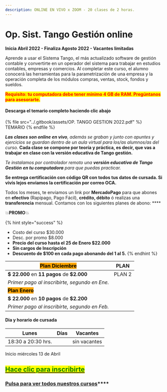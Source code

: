 ```yaml
---
description: ONLINE EN VIVO x ZOOM - 20 clases de 2 horas.
---
```


# Op. Sist. Tango Gestión online

**Inicia Abril 2022 - Finaliza Agosto 2022 - Vacantes limitadas**

Aprende a usar el Sistema Tango, el más actualizado software de gestión contable y convertirte en un operador del sistema para trabajar en estudios contables, empresas y comercios. Al completar este curso, el alumno conocerá las herramientas para la parametrización de una empresa y la operación completa de los módulos compras, ventas, stock, fondos y sueldos.

<mark style="color:red;">**Requisito: tu computadora debe tener mínimo 4 GB de RAM. Pregúntanos para asesorarte.**</mark>&#x20;

#### Descarga el temario completo haciendo clic abajo

{% file src="../.gitbook/assets/OP. TANGO GESTION 2022.pdf" %}
TEMARIO
{% endfile %}

_**Las clases son online en vivo**, además se graban y  junto con apuntes y ejercicios se guardan dentro de un aula virtual para los/as alumnos/as del curso._ **Cada clase se compone por teoría y práctica, es decir, que vas a trabajar en clase con la versión educativa de Tango gestión.**&#x20;

_Te instalamos por controlador remoto una **versión educativa de Tango Gestión**  **en tu computadora** para que puedas practicar._&#x20;

**Se entrega certificación con código QR con todos tus datos de cursada. Si vivís lejos enviamos la certificación por correo OCA.**

Todos los meses, te enviamos un link por **MercadoPago** para que abones en **efectivo** (Rapipago, Pago Fácil), **crédito, débito** ó realizas una **transferencia** mensual. Contamos con los siguientes planes de abono: ****&#x20;

💥**PROMO**💥&#x20;

{% hint style="success" %}
* Costo del curso $30.000
* Desc. por promo $8.000
* **Precio del curso hasta el 25 de Enero $22.000**
* **Sin cargos de Inscripción**
* **Descuento de $100 en cada pago abonando del 1 al 5.**&#x20;
{% endhint %}

| <mark style="background-color:orange;">**Plan Diciembre**</mark> | PLAN   |
| ---------------------------------------------------------------- | ------ |
| **$ 22.000** en **11 pagos** de **$2.000**                       | PLAN 2 |
| _Primer pago al inscribirte, segundo en Ene._                    |        |
| <mark style="background-color:orange;">**Plan Enero**</mark>     |        |
| **$ 22.000** en **10 pagos** de **$2.200**                       |        |
| _Primer pago al inscribirte, segundo en Feb._                    |        |

#### Dia y horario de cursada

| **Lunes**          | Días | Vacantes     |
| ------------------ | ---- | ------------ |
| 18:30 a 20:30 hrs. |      | sin vacantes |

Inicio miércoles 13 de Abril

## <mark style="color:green;"></mark>[<mark style="color:green;">Hace clic para inscribirte</mark>](http://wa.me/5491164622877?text=Me%20interesa%20el%20curso%20de%20Tango%20Gestion)<mark style="color:green;"></mark>

### [**Pulsa para ver todos nuestros cursos**](../)****

####

